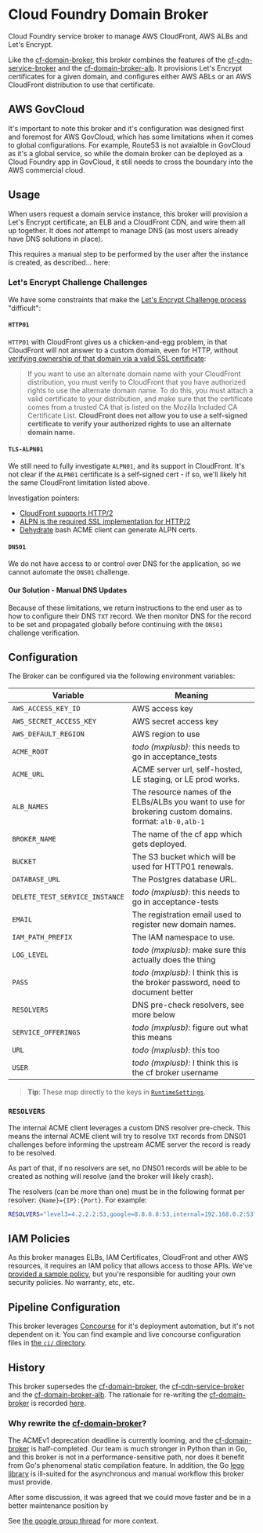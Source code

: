 # Cloud Foundry Domain Broker

Cloud Foundry service broker to manage AWS CloudFront, AWS ALBs and Let's Encrypt.

Like the [cf-domain-broker](https://github.com/18F/cf-domain-broker), this
broker combines the features of the
[cf-cdn-service-broker](https://github.com/18F/cf-cdn-service-broker) and
the [cf-domain-broker-alb](https://github.com/18F/cf-domain-broker-alb). It
provisions Let's Encrypt certificates for a given domain, and configures
either AWS ABLs or an AWS CloudFront distribution to use that certificate.

## AWS GovCloud

It's important to note this broker and it's configuration was designed first
and foremost for AWS GovCloud, which has some limitations when it comes to
global configurations. For example, Route53 is not avaialble in GovCloud as
it's a global service, so while the domain broker can be deployed as a Cloud
Foundry app in GovCloud, it still needs to cross the boundary into the AWS
commercial cloud.

## Usage

When users request a domain service instance, this broker will provision a
Let's Encrypt certificate, an ELB and a CloudFront CDN, and wire them all up
together. It does _not_ attempt to manage DNS (as most users already have DNS
solutions in place).

This requires a manual step to be performed by the user after the instance is
created, as described... here:

### Let's Encrypt Challenge Challenges

We have some constraints that make the [Let's Encrypt Challenge
process](https://letsencrypt.org/docs/challenge-types/) "difficult":

#### `HTTP01`

`HTTP01` with CloudFront gives us a chicken-and-egg problem, in that CloudFront
will not answer to a custom domain, even for HTTP, without [verifying ownership
of that domain via a valid SSL
certificate](https://docs.aws.amazon.com/AmazonCloudFront/latest/DeveloperGuide/cnames-and-https-requirements.html#https-requirements-certificate-issuer):

> If you want to use an alternate domain name with your CloudFront
> distribution, you must verify to CloudFront that you have authorized rights
> to use the alternate domain name. To do this, you must attach a valid
> certificate to your distribution, and make sure that the certificate comes
> from a trusted CA that is listed on the Mozilla Included CA Certificate List.
> **CloudFront does not allow you to use a self-signed certificate to verify your
> authorized rights to use an alternate domain name.**

#### `TLS-ALPN01`

We still need to fully investigate `ALPN01`, and its support in CloudFront.
It's not clear if the `ALPN01` certificate is a self-signed cert - if so, we'll
likely hit the same CloudFront limitation listed above.

Investigation pointers:

- [CloudFront supports HTTP/2](https://aws.amazon.com/about-aws/whats-new/2016/09/amazon-cloudfront-now-supports-http2/)
- [ALPN is the required SSL implementation for HTTP/2](https://en.wikipedia.org/wiki/Application-Layer_Protocol_Negotiation)
- [Dehydrate](https://github.com/lukas2511/dehydrated/blob/master/docs/tls-alpn.md) bash ACME client can generate ALPN certs.

#### `DNS01`

We do not have access to or control over DNS for the application, so we cannot
automate the `DNS01` challenge.

#### Our Solution - Manual DNS Updates

Because of these limitations, we return instructions to the end user as to how
to configure their DNS `TXT` record. We then monitor DNS for the record to be
set and propagated globally before continuing with the `DNS01` challenge
verification.

## Configuration

The Broker can be configured via the following environment variables:

| Variable                       | Meaning                                                                                                 |
| ------------------------------ | ------------------------------------------------------------------------------------------------------- |
| `AWS_ACCESS_KEY_ID`            | AWS access key                                                                                          |
| `AWS_SECRET_ACCESS_KEY`        | AWS secret access key                                                                                   |
| `AWS_DEFAULT_REGION`           | AWS region to use                                                                                       |
| `ACME_ROOT`                    | _todo (mxplusb):_ this needs to go in acceptance_tests                                                  |
| `ACME_URL`                     | ACME server url, self-hosted, LE staging, or LE prod works.                                             |
| `ALB_NAMES`                    | The resource names of the ELBs/ALBs you want to use for brokering custom domains. format: `alb-0,alb-1` |
| `BROKER_NAME`                  | The name of the cf app which gets deployed.                                                             |
| `BUCKET`                       | The S3 bucket which will be used for HTTP01 renewals.                                                   |
| `DATABASE_URL`                 | The Postgres database URL.                                                                              |
| `DELETE_TEST_SERVICE_INSTANCE` | _todo (mxplusb):_ this needs to go in acceptance-tests                                                  |
| `EMAIL`                        | The registration email used to register new domain names.                                               |
| `IAM_PATH_PREFIX`              | The IAM namespace to use.                                                                               |
| `LOG_LEVEL`                    | _todo (mxplusb):_ make sure this actually does the thing                                                |
| `PASS`                         | _todo (mxplusb):_ I think this is the broker password, need to document better                          |
| `RESOLVERS`                    | DNS pre-check resolvers, see more below                                                                 |
| `SERVICE_OFFERINGS`            | _todo (mxplusb):_ figure out what this means                                                            |
| `URL`                          | _todo (mxplusb):_ this too                                                                              |
| `USER`                         | _todo (mxplusb):_ I think this is the cf broker username                                                |

> **Tip**: These map directly to the keys in [`RuntimeSettings`](/types/broker.go).

### `RESOLVERS`

The internal ACME client leverages a custom DNS resolver pre-check. This means
the internal ACME client will try to resolve `TXT` records from DNS01 challenges
before informing the upstream ACME server the record is ready to be resolved.

As part of that, if no resolvers are set, no DNS01 records will be able to be
created as nothing will resolve (and the broker will likely crash).

The resolvers (can be more than one) must be in the following format per resolver:
`{Name}={IP}:{Port}`. For example:

```bash
RESOLVERS="level3=4.2.2.2:53,google=8.8.8.8:53,internal=192.168.0.2:53"
```

## IAM Policies

As this broker manages ELBs, IAM Certificates, CloudFront and other
AWS resources, it requires an IAM policy that allows access to those APIs.
We've [provided a sample policy](/doc/sample_iam_policy.json), but you're
responsible for auditing your own security policies. No warranty, etc, etc.

## Pipeline Configuration

This broker leverages [Concourse](https://concourse-ci.org) for it's deployment
automation, but it's not dependent on it. You can find example and live
concourse configuration files in [the `ci/` directory](/ci).

## History

This broker supersedes the
[cf-domain-broker](https://github.com/18F/cf-domain-broker), the
[cf-cdn-service-broker](https://github.com/18F/cf-cdn-service-broker) and
the [cf-domain-broker-alb](https://github.com/18F/cf-domain-broker-alb).
The rationale for re-writing the
[cf-domain-broker](https://github.com/18F/cf-domain-broker) is recorded
[here](docs/rewrite.md).

### Why rewrite the [cf-domain-broker](https://github.com/18F/cf-domain-broker)?

The ACMEv1 deprecation deadline is currently looming, and the
[cf-domain-broker](https://github.com/18F/cf-domain-broker) is half-completed.
Our team is much stronger in Python than in Go, and this broker is not in a
performance-sensitive path, nor does it benefit from Go's phenomenal static
compilation feature. In addition, the Go [lego
library](https://github.com/go-acme/lego) is ill-suited for the asynchronous
and manual workflow this broker must provide.

After some discussion, it was agreed that we could move faster and be in a
better maintenance position by

See [the google group
thread](https://groups.google.com/a/gsa.gov/forum/#!msg/cloud-gov-operations/3bxd4Mw3h1I/SO0BWnjKAQAJ)
for more context.
